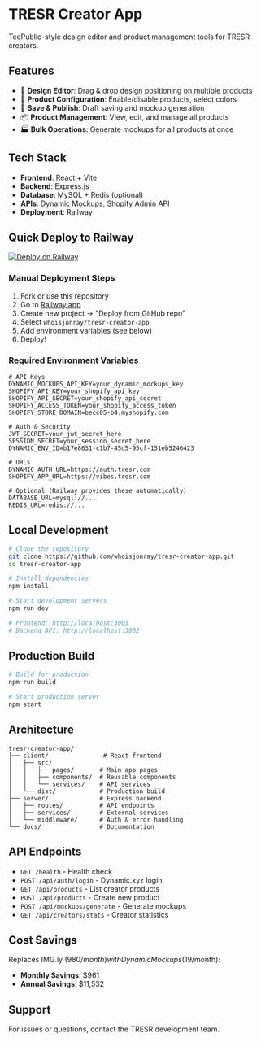 # TRESR Creator App

TeePublic-style design editor and product management tools for TRESR creators.

## Features

- 🎨 **Design Editor**: Drag & drop design positioning on multiple products
- 🎯 **Product Configuration**: Enable/disable products, select colors
- 💾 **Save & Publish**: Draft saving and mockup generation
- 📦 **Product Management**: View, edit, and manage all products
- 🏭 **Bulk Operations**: Generate mockups for all products at once

## Tech Stack

- **Frontend**: React + Vite
- **Backend**: Express.js
- **Database**: MySQL + Redis (optional)
- **APIs**: Dynamic Mockups, Shopify Admin API
- **Deployment**: Railway

## Quick Deploy to Railway

[![Deploy on Railway](https://railway.app/button.svg)](https://railway.app/new/template/github?template=https://github.com/whoisjonray/tresr-creator-app)

### Manual Deployment Steps

1. Fork or use this repository
2. Go to [Railway.app](https://railway.app)
3. Create new project → "Deploy from GitHub repo"
4. Select `whoisjonray/tresr-creator-app`
5. Add environment variables (see below)
6. Deploy!

### Required Environment Variables

```env
# API Keys
DYNAMIC_MOCKUPS_API_KEY=your_dynamic_mockups_key
SHOPIFY_API_KEY=your_shopify_api_key
SHOPIFY_API_SECRET=your_shopify_api_secret
SHOPIFY_ACCESS_TOKEN=your_shopify_access_token
SHOPIFY_STORE_DOMAIN=becc05-b4.myshopify.com

# Auth & Security
JWT_SECRET=your_jwt_secret_here
SESSION_SECRET=your_session_secret_here
DYNAMIC_ENV_ID=b17e8631-c1b7-45d5-95cf-151eb5246423

# URLs
DYNAMIC_AUTH_URL=https://auth.tresr.com
SHOPIFY_APP_URL=https://vibes.tresr.com

# Optional (Railway provides these automatically)
DATABASE_URL=mysql://...
REDIS_URL=redis://...
```

## Local Development

```bash
# Clone the repository
git clone https://github.com/whoisjonray/tresr-creator-app.git
cd tresr-creator-app

# Install dependencies
npm install

# Start development servers
npm run dev

# Frontend: http://localhost:3003
# Backend API: http://localhost:3002
```

## Production Build

```bash
# Build for production
npm run build

# Start production server
npm start
```

## Architecture

```
tresr-creator-app/
├── client/               # React frontend
│   ├── src/
│   │   ├── pages/       # Main app pages
│   │   ├── components/  # Reusable components
│   │   └── services/    # API services
│   └── dist/            # Production build
├── server/              # Express backend
│   ├── routes/          # API endpoints
│   ├── services/        # External services
│   └── middleware/      # Auth & error handling
└── docs/                # Documentation
```

## API Endpoints

- `GET /health` - Health check
- `POST /api/auth/login` - Dynamic.xyz login
- `GET /api/products` - List creator products
- `POST /api/products` - Create new product
- `POST /api/mockups/generate` - Generate mockups
- `GET /api/creators/stats` - Creator statistics

## Cost Savings

Replaces IMG.ly ($980/month) with Dynamic Mockups ($19/month):
- **Monthly Savings**: $961
- **Annual Savings**: $11,532

## Support

For issues or questions, contact the TRESR development team.